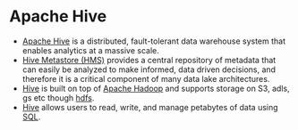 # Apache Hive
- [Apache Hive](https://hive.apache.org/) is a distributed, fault-tolerant data warehouse system that enables analytics at a massive scale. 
- [Hive Metastore (HMS)]() provides a central repository of metadata that can easily be analyzed to make informed, data driven decisions, and therefore it is a critical component of many data lake architectures. 
- [Hive]() is built on top of [Apache Hadoop](../ApacheHadoop/Readme.md) and supports storage on S3, adls, gs etc though [hdfs](../../HLD-System-Designs/9_FileStorages/ApacheHDFS.md). 
- [Hive]() allows users to read, write, and manage petabytes of data using [SQL]().